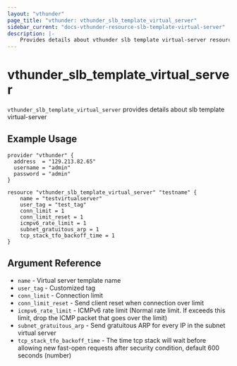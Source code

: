 ```yaml
---
layout: "vthunder"
page_title: "vthunder: vthunder_slb_template_virtual_server"
sidebar_current: "docs-vthunder-resource-slb-template-virtual-server"
description: |-
    Provides details about vthunder slb template virtual-server resource for A10
---
```


# vthunder\_slb\_template\_virtual_server

`vthunder_slb_template_virtual_server` provides details about slb template virtual-server
## Example Usage


```hcl
provider "vthunder" {
  address  = "129.213.82.65"
  username = "admin"
  password = "admin"
}

resource "vthunder_slb_template_virtual_server" "testname" {
	name = "testvirtualserver"
	user_tag = "test_tag"
	conn_limit = 1
	conn_limit_reset = 1
	icmpv6_rate_limit = 1
	subnet_gratuitous_arp = 1
	tcp_stack_tfo_backoff_time = 1 
}
```

## Argument Reference

* `name` - Virtual server template name
* `user_tag` - Customized tag
* `conn_limit` - Connection limit
* `conn_limit_reset` - Send client reset when connection over limit
* `icmpv6_rate_limit` - ICMPv6 rate limit (Normal rate limit. If exceeds this limit, drop the ICMP packet that goes over the limit)
* `subnet_gratuitous_arp` - Send gratuitous ARP for every IP in the subnet virtual server
* `tcp_stack_tfo_backoff_time` - The time tcp stack will wait before allowing new fast-open requests after security condition, default 600 seconds (number)
